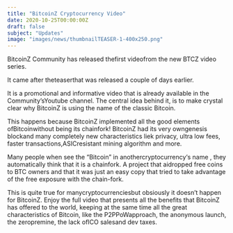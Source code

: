 ```yaml
---
title: "BitcoinZ Cryptocurrency Video"
date: 2020-10-25T00:00:00Z
draft: false
subject: "Updates"
image: "images/news/thumbnailTEASER-1-400x250.png"
---
```


BitcoinZ Community has released thefirst videofrom the new BTCZ video series.

It came after theteaserthat was released a couple of days earlier.

It is a promotional and informative video that is already available in the Community’sYoutube channel. The central idea behind it, is to make crystal clear why BitcoinZ is using the name of the classic Bitcoin.

This happens because BitcoinZ implemented all the good elements ofBitcoinwithout being its chainfork! BitcoinZ had its very owngenesis blockand many completely new characteristics liek privacy, ultra low fees, faster transactions,ASICresistant mining algorithm and more.

Many people when see the “Bitcoin” in anothercryptocurrency‘s name , they automatically think that it is a chainfork. A project that aidropped free coins to BTC owners and that it was just an easy copy that tried to take advantage of the free exposure with the chain-fork.

This is quite true for manycryptocurrenciesbut obsiously it doesn’t happen for BitcoinZ. Enjoy the full video that presents all the benefits that BitcoinZ has offered to the world, keeping at the same time all the great characteristics of Bitcoin, like the P2PPoWapproach, the anonymous launch, the zeropremine, the lack ofICO salesand dev taxes.
